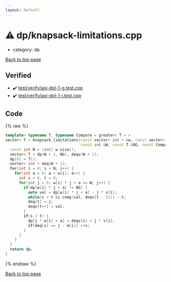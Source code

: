 ```yaml
---
layout: default
---
```


<!-- mathjax config similar to math.stackexchange -->
<script type="text/javascript" async
  src="https://cdnjs.cloudflare.com/ajax/libs/mathjax/2.7.5/MathJax.js?config=TeX-MML-AM_CHTML">
</script>
<script type="text/x-mathjax-config">
  MathJax.Hub.Config({
    TeX: { equationNumbers: { autoNumber: "AMS" }},
    tex2jax: {
      inlineMath: [ ['$','$'] ],
      processEscapes: true
    },
    "HTML-CSS": { matchFontHeight: false },
    displayAlign: "left",
    displayIndent: "2em"
  });
</script>

<script type="text/javascript" src="https://cdnjs.cloudflare.com/ajax/libs/jquery/3.4.1/jquery.min.js"></script>
<script src="https://cdn.jsdelivr.net/npm/jquery-balloon-js@1.1.2/jquery.balloon.min.js" integrity="sha256-ZEYs9VrgAeNuPvs15E39OsyOJaIkXEEt10fzxJ20+2I=" crossorigin="anonymous"></script>
<script type="text/javascript" src="../../assets/js/copy-button.js"></script>
<link rel="stylesheet" href="../../assets/css/copy-button.css" />


# :warning: dp/knapsack-limitations.cpp
* category: dp


[Back to top page](../../index.html)



## Verified
* :heavy_check_mark: [test/verify/aoj-dpl-1-g.test.cpp](../../verify/test/verify/aoj-dpl-1-g.test.cpp.html)
* :heavy_check_mark: [test/verify/aoj-dpl-1-i.test.cpp](../../verify/test/verify/aoj-dpl-1-i.test.cpp.html)


## Code
{% raw %}
```cpp
template< typename T, typename Compare = greater< T > >
vector< T > knapsack_limitations(const vector< int > &w, const vector< int > &m, const vector< T > &v,
                                 const int &W, const T &NG, const Compare &comp = Compare()) {
  const int N = (int) w.size();
  vector< T > dp(W + 1, NG), deqv(W + 1);
  dp[0] = T();
  vector< int > deq(W + 1);
  for(int i = 0; i < N; i++) {
    for(int a = 0; a < w[i]; a++) {
      int s = 0, t = 0;
      for(int j = 0; w[i] * j + a <= W; j++) {
        if(dp[w[i] * j + a] != NG) {
          auto val = dp[w[i] * j + a] - j * v[i];
          while(s < t && comp(val, deqv[t - 1])) --t;
          deq[t] = j;
          deqv[t++] = val;
        }
        if(s < t) {
          dp[j * w[i] + a] = deqv[s] + j * v[i];
          if(deq[s] == j - m[i]) ++s;
        }
      }
    }
  }
  return dp;
}

```
{% endraw %}

[Back to top page](../../index.html)

